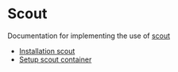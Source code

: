 # Scout

Documentation for implementing the use of [scout](http://www.clinicalgenomics.se/scout/)

- [Installation scout](installation_scout)
- [Setup scout container](setup_scoutContainer)